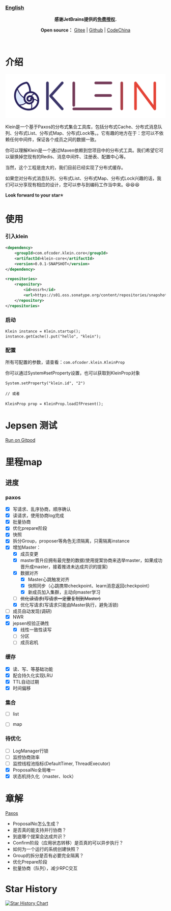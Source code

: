 
### [English](readme.md)
<p align="center">
    <strong>感谢JetBrains提供的<a target="_blank" href="https://www.jetbrains.com/community/opensource">免费授权</a>.</strong>
</p>
<p align="center">
    <strong>Open source：</strong> <a target="_blank" href='https://gitee.com/bleemliu/klein'>Gitee</a> | <a target="_blank" href='https://github.com/shihuili1218/klein'>Github</a> | <a target="_blank" href='https://gitcode.net/gege87417376/klein'>CodeChina</a>
</p>
<p align="center">
   <a href="https://gitter.im/klein-gitter/community?utm_source=badge&utm_medium=badge&utm_campaign=pr-badge&utm_content=badge"><img src="https://badges.gitter.im/klein-gitter/community.svg"  alt=""/></a>
    &nbsp;
    <a href="https://www.codacy.com/gh/shihuili1218/klein/dashboard?utm_source=github.com&amp;utm_medium=referral&amp;utm_content=shihuili1218/klein&amp;utm_campaign=Badge_Grade"><img src="https://app.codacy.com/project/badge/Grade/764fda630fd845949ae492a1f6469173" alt="" /></a>
    &nbsp;
    <a href="https://github.com/shihuili1218/klein/actions/workflows/mvn_test.yml"><img src="https://github.com/shihuili1218/klein/actions/workflows/mvn_test.yml/badge.svg" alt="" /></a>
    &nbsp;
    <a href="LICENSE"><img src="https://img.shields.io/badge/license-Apache--2.0-blue" alt=""/></a>
</p>

# 介绍
![](logo.svg)

Klein是一个基于Paxos的分布式集合工具库，包括分布式Cache、分布式消息队列、分布式List、分布式Map、分布式Lock等。。它有趣的地方在于：您可以不依赖任何中间件，保证各个成员之间的数据一致。

你可以理解Klein是一个通过Maven依赖到您项目中的分布式工具。我们希望它可以替换掉您现有的Redis、消息中间件、注册表、配置中心等。

当然，这个工程是庞大的，我们目前已经实现了分布式缓存。

如果您对分布式消息队列、分布式List、分布式Map、分布式Lock兴趣的话，我们可以分享现有相应的设计，您可以参与到编码工作当中来。😆😆😆

**Look forward to your star⭐**

# 使用
### 引入klein
```xml
<dependency>
    <groupId>com.ofcoder.klein.core</groupId>
    <artifactId>klein-core</artifactId>
    <version>0.0.1-SNAPSHOT</version>
</dependency>
```
```xml
<repositories>
    <repository>
        <id>ossrh</id>
        <url>https://s01.oss.sonatype.org/content/repositories/snapshots</url>
    </repository>
</repositories>
```
### 启动
```
Klein instance = Klein.startup();
instance.getCache().put("hello", "klein");
```
### 配置
所有可配置的参数，请查看：`com.ofcoder.klein.KleinProp`

你可以通过System#setProperty设置，也可以获取到KleinProp对象
```
System.setProperty("klein.id", "2")

// 或者 

KleinProp prop = KleinProp.loadIfPresent();
```

# Jepsen 测试

[Run on Gitpod](https://gitpod.io/#/github.com/shihuili1218/klein)

# 里程map

## 进度
### paxos
- [x] 写请求、乱序协商，顺序确认
- [x] 读请求，使用协商log完成
- [x] 批量协商
- [x] 优化prepare阶段
- [x] 快照
- [x] 拆分Group，proposer等角色无须隔离，只需隔离instance
- [x] 增加Master：
  - [x] 成员变更
  - [x] master晋升应拥有最完整的数据(使用提案协商来选举master，如果成功晋升成master，接着推进未达成共识的提案)
  - [x] 数据对齐
    - [x] Master心跳触发对齐
    - [x] 快照同步（心跳携带checkpoint、learn消息返回checkpoint）
    - [x] 新成员加入集群，主动向master学习
  - [ ] ~~优化读请求(写请求一定要复制到Master)~~
  - [x] 优化写请求(写请求只能由Master执行，避免活锁)
- [ ] 成员自动发现(调研)
- [x] NWR
- [x] jepsen校验正确性
  - [x] 线性一致性读写
  - [ ] 分区
  - [ ] 成员宕机

### 缓存
- [x] 读、写、等基础功能
- [x] 配合持久化实现LRU
- [x] TTL自动过期
- [x] 时间偏移

### 集合
- [ ] list
- [ ] map


### 待优化
- [ ] LogManager行锁
- [ ] 监控协商效率
- [ ] 监控线程池指标(DefaultTimer, ThreadExecutor)
- [x] ProposalNo全局唯一
- [x] 状态机持久化（master、lock）

# 章解
[Paxos](klein-consensus/klein-consensus-paxos/readme.md)
- ProposalNo怎么生成？
- 是否真的能支持并行协商？
- 到底哪个提案会达成共识？
- Confirm阶段（应用状态转移）是否真的可以异步执行？
- 如何为一个运行的系统创建快照？
- Group的拆分是否有必要完全隔离？
- 优化Prepare阶段
- 批量协商（队列），减少RPC交互

# Star History

[![Star History Chart](https://api.star-history.com/svg?repos=shihuili1218/klein&type=Date)](https://star-history.com/#shihuili1218/klein&Date)
